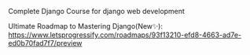 Complete Django Course for django web development

Ultimate Roadmap to Mastering Django(New✨): https://www.letsprogressify.com/roadmaps/93f13210-efd8-4663-ad7e-ed0b70fad7f7/preview 
